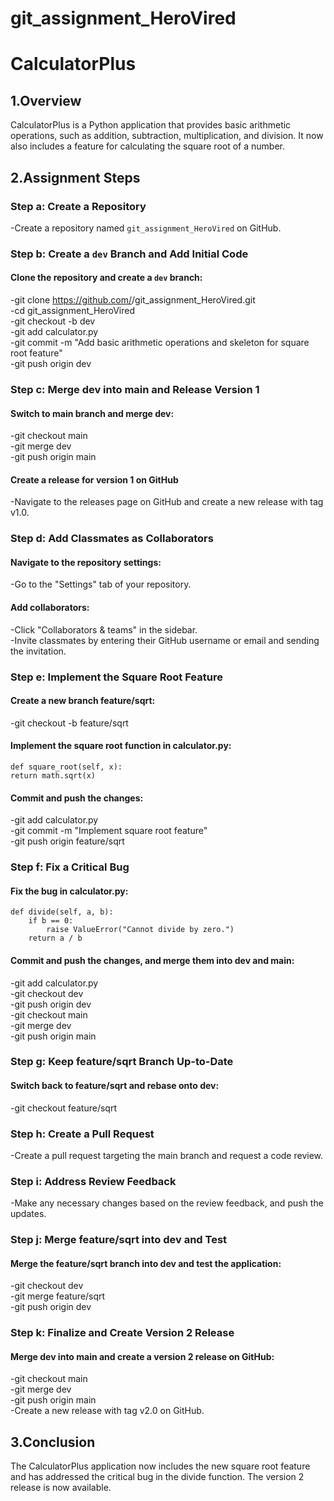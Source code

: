 # git_assignment_HeroVired
# CalculatorPlus

## 1.Overview

CalculatorPlus is a Python application that provides basic arithmetic operations, such as addition, subtraction, multiplication, and division. It now also includes a feature for calculating the square root of a number.

## 2.Assignment Steps

### Step a: Create a Repository
-Create a repository named `git_assignment_HeroVired` on GitHub.

### Step b: Create a `dev` Branch and Add Initial Code
#### Clone the repository and create a `dev` branch:
-git clone https://github.com/<your-username>/git_assignment_HeroVired.git<br>
-cd git_assignment_HeroVired<br>
-git checkout -b dev<br>
-git add calculator.py<br>
-git commit -m "Add basic arithmetic operations and skeleton for square root feature"<br>
-git push origin dev<br>

### Step c: Merge dev into main and Release Version 1
#### Switch to main branch and merge dev:
-git checkout main<br>
-git merge dev<br>
-git push origin main<br>
#### Create a release for version 1 on GitHub
-Navigate to the releases page on GitHub and create a new release with tag v1.0.
### Step d: Add Classmates as Collaborators
#### Navigate to the repository settings:
-Go to the "Settings" tab of your repository.
#### Add collaborators:
-Click "Collaborators & teams" in the sidebar.<br>
-Invite classmates by entering their GitHub username or email and sending the invitation.<br>
### Step e: Implement the Square Root Feature
#### Create a new branch feature/sqrt:
-git checkout -b feature/sqrt<br>
#### Implement the square root function in calculator.py:
```
def square_root(self, x):
return math.sqrt(x)
```
#### Commit and push the changes:
-git add calculator.py<br>
-git commit -m "Implement square root feature"<br>
-git push origin feature/sqrt<br>
### Step f: Fix a Critical Bug
#### Fix the bug in calculator.py:
```
def divide(self, a, b):
    if b == 0:
        raise ValueError("Cannot divide by zero.")
    return a / b
```
#### Commit and push the changes, and merge them into dev and main:
-git add calculator.py<br>
-git checkout dev<br>
-git push origin dev<br>
-git checkout main<br>
-git merge dev<br>
-git push origin main
### Step g: Keep feature/sqrt Branch Up-to-Date
#### Switch back to feature/sqrt and rebase onto dev:
-git checkout feature/sqrt
### Step h: Create a Pull Request
-Create a pull request targeting the main branch and request a code review.
### Step i: Address Review Feedback
-Make any necessary changes based on the review feedback, and push the updates.
### Step j: Merge feature/sqrt into dev and Test
#### Merge the feature/sqrt branch into dev and test the application:
-git checkout dev<br>
-git merge feature/sqrt<br>
-git push origin dev<br>
### Step k: Finalize and Create Version 2 Release
#### Merge dev into main and create a version 2 release on GitHub:
-git checkout main<br>
-git merge dev<br>
-git push origin main<br>
-Create a new release with tag v2.0 on GitHub.<br>
## 3.Conclusion
The CalculatorPlus application now includes the new square root feature and has addressed the critical bug in the divide function. The version 2 release is now available.

